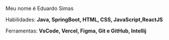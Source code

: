 <p align="left"> 
  Meu nome é Eduardo Simas
</p>

<p align="left">
  Habilidades: <strong>Java, SpringBoot, HTML, CSS, JavaScript,ReactJS</strong>
</p>

<p align="left">
  Ferramentas: <strong>VsCode, Vercel, Figma, Git e GitHub, Intellij</strong> 
</p>
